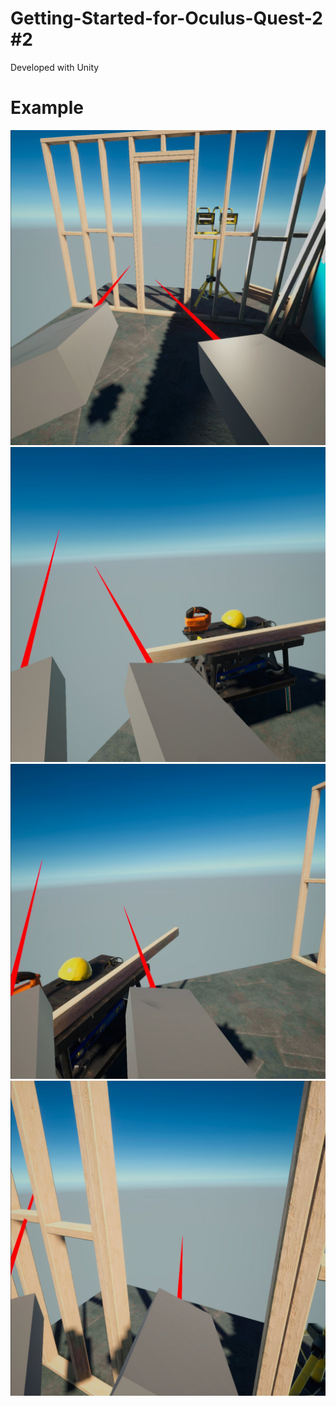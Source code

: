 # Getting-Started-for-Oculus-Quest-2 #2
Developed with Unity

# Example
![Demo Getting Started for Oculus Quest 2](example.jpg)
![Demo Getting Started for Oculus Quest 2](example2.jpg)
![Demo Getting Started for Oculus Quest 2](example3.jpg)
![Demo Getting Started for Oculus Quest 2](example4.jpg)


